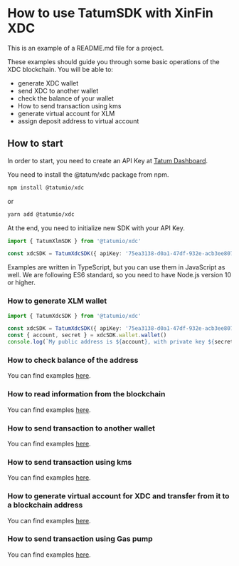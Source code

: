 # How to use TatumSDK with XinFin XDC

This is an example of a README.md file for a project.

These examples should guide you through some basic operations of the XDC blockchain. You will be able to:

- generate XDC wallet
- send XDC to another wallet
- check the balance of your wallet
- How to send transaction using kms
- generate virtual account for XLM
- assign deposit address to virtual account

## How to start

In order to start, you need to create an API Key at [Tatum Dashboard](https://dashboard.tatum.io).

You need to install the @tatum/xdc package from npm.

```bash
npm install @tatumio/xdc
```

or

```bash
yarn add @tatumio/xdc
```

At the end, you need to initialize new SDK with your API Key.

```typescript
import { TatumXlmSDK } from '@tatumio/xdc'

const xdcSDK = TatumXdcSDK({ apiKey: '75ea3138-d0a1-47df-932e-acb3ee807dab' })
```

Examples are written in TypeScript, but you can use them in JavaScript as well. We are following ES6 standard, so you
need to have Node.js version 10 or higher.

### How to generate XLM wallet

```typescript
import { TatumXdcSDK } from '@tatumio/xdc'

const xdcSDK = TatumXdcSDK({ apiKey: '75ea3138-d0a1-47df-932e-acb3ee807dab' })
const { account, secret } = xdcSDK.wallet.wallet()
console.log(`My public address is ${account}, with private key ${secret}.`)
```

### How to check balance of the address

You can find examples [here](./src/app/xdc.balance.example.ts).

### How to read information from the blockchain

You can find examples [here](./src/app/xdc.blockchain.example.ts).

### How to send transaction to another wallet

You can find examples [here](./src/app/xdc.tx.example.ts).

### How to send transaction using kms

You can find examples [here](./src/app/xdc.kms.example.ts).

### How to generate virtual account for XDC and transfer from it to a blockchain address

You can find examples [here](./src/app/xdc.virtualAccount.example.ts).

### How to send transaction using Gas pump

You can find examples [here](./src/app/xdc.gasPump.example.ts).
